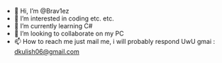 - 👋 Hi, I’m @Brav1ez
- 👀 I’m interested in coding etc. etc.
- 🌱 I’m currently learning C#
- 💞️ I’m looking to collaborate on my PC
- 📫 How to reach me just mail me, i will probably respond UwU     gmai : dkulish06@gmail.com

<!---
Brav1ez/Brav1ez is a ✨ special ✨ repository because its `README.md` (this file) appears on your GitHub profile.
You can click the Preview link to take a look at your changes.
--->
